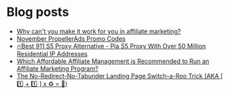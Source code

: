 # Blog posts
<!-- BLOG-POST-LIST:START -->
- [Why can&#39;t you make it work for you in affiliate marketing?](https://afflift.com/f/threads/why-cant-you-make-it-work-for-you-in-affiliate-marketing.9927/)
- [November PropellerAds Promo Codes](https://afflift.com/f/threads/november-propellerads-promo-codes.9920/)
- [🔥Best 911 S5 Proxy Alternative - Pia S5 Proxy With Over 50 Million Residential IP Addresses](https://afflift.com/f/threads/%F0%9F%94%A5best-911-s5-proxy-alternative-pia-s5-proxy-with-over-50-million-residential-ip-addresses.9818/)
- [Which Affordable Affiliate Management is Recommended to Run an Affiliate Marketing Program?](https://afflift.com/f/threads/which-affordable-affiliate-management-is-recommended-to-run-an-affiliate-marketing-program.9912/)
- [The No-Redirect-No-Tabunder Landing Page Switch-a-Roo Trick &lpar;AKA [ 1️⃣ + 1️⃣ ] x ♻ = 🤑&rpar;](https://afflift.com/f/threads/the-no-redirect-no-tabunder-landing-page-switch-a-roo-trick-aka-1%EF%B8%8F%E2%83%A3-1%EF%B8%8F%E2%83%A3-x-%E2%99%BB-%F0%9F%A4%91.9910/)
<!-- BLOG-POST-LIST:END -->
